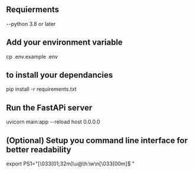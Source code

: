 ## Requierments
--python 3.8 or later  

## Add your environment variable 
 cp  .env.example .env



## to install your dependancies 
pip install -r requirements.txt 

 ## Run the FastAPi server
 uvicorn main:app --reload host 0.0.0.0

 ## (Optional) Setup you command line interface for better readability
export PS1="\[\033[01;32m\]\u@\h:\w\n\[\033[00m\]\$ "

